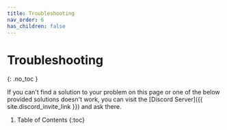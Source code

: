 ```yaml
---
title: Troubleshooting
nav_order: 6
has_children: false
---
```


# Troubleshooting
{: .no_toc }

If you can't find a solution to your problem on this page or one of the below provided solutions doesn't work, 
you can visit the [Discord Server]({{ site.discord_invite_link }}) and ask there.

1. Table of Contents
{:toc}